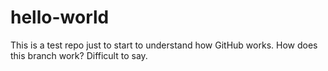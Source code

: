 # hello-world
This is a test repo just to start to understand how GitHub works.
How does this branch work? Difficult to say.
